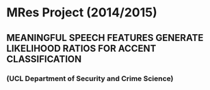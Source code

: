 # MRes Project (2014/2015)
## MEANINGFUL SPEECH FEATURES GENERATE LIKELIHOOD RATIOS FOR ACCENT CLASSIFICATION
### (UCL Department of Security and Crime Science)
